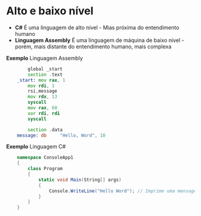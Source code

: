 #  Alto e baixo nível

- **C#** É uma linguagem de alto nível - Mias próxima do entendimento humano
- **Linguagem Assembly** É uma linguagem de máquina de baixo nível - porém, mais distante do entendimento humano, mais complexa

**Exemplo** Linguagem Assembly

```asm
        global _start
        section .text
    _start: mov rax, 1
        mov rdi, 1
        rsi,message
        mov rdx, 13
        syscall
        mov rax, 60
        xor rdi, rdi
        syscall

        section .data
    message: db     "Hello, Word", 10   
```
**Exemplo** Linguagem C#

```cs
    namespace ConsoleApp1
    {
        class Program
        {
            static void Main(String[] args)
            {
                Console.WriteLine("Hello Word"); // Imprime uma mensagem de sáida no Console ou seja, Imprime Hello Word
            }
        }
    }
```